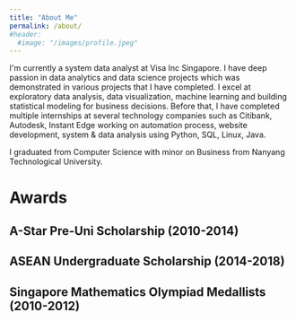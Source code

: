 ```yaml
---
title: "About Me"
permalink: /about/
#header:
  #image: "/images/profile.jpeg"
---
```


I'm currently a system data analyst at Visa Inc Singapore. I have deep passion in data analytics and data science projects which was demonstrated in various projects that I have completed. I excel at exploratory data analysis, data visualization, machine learning and building statistical modeling for business decisions. Before that, I have completed multiple internships at several technology companies such as Citibank, Autodesk, Instant Edge working on automation process, website development, system & data analysis using Python, SQL, Linux, Java.

I graduated from Computer Science with minor on Business from Nanyang Technological University.

# Awards

## A-Star Pre-Uni Scholarship (2010-2014)

## ASEAN Undergraduate Scholarship (2014-2018)

## Singapore Mathematics Olympiad Medallists (2010-2012)
